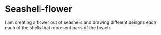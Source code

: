 # Seashell-flower

I am creating a flower out of seashells and drawing different deisgns each each of the shells that represent parts of the beach.
